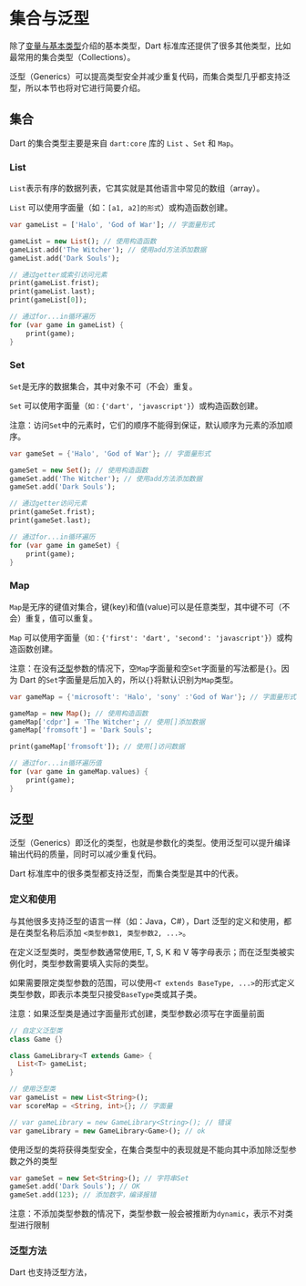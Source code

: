 # 集合与泛型

除了[变量与基本类型](/language/basics.md)介绍的基本类型，Dart 标准库还提供了很多其他类型，比如最常用的集合类型（Collections）。

泛型（Generics）可以提高类型安全并减少重复代码，而集合类型几乎都支持泛型，所以本节也将对它进行简要介绍。

## 集合

Dart 的集合类型主要是来自 `dart:core` 库的 `List` 、`Set` 和 `Map`。

### List

`List`表示有序的数据列表，它其实就是其他语言中常见的数组（array）。

`List` 可以使用字面量（如：`[a1, a2]的形式`）或构造函数创建。

```dart
var gameList = ['Halo', 'God of War']; // 字面量形式

gameList = new List(); // 使用构造函数
gameList.add('The Witcher'); // 使用add方法添加数据
gameList.add('Dark Souls');

// 通过getter或索引访问元素
print(gameList.frist);
print(gameList.last);
print(gameList[0]);

// 通过for...in循环遍历
for (var game in gameList) {
    print(game);
}
```

### Set

`Set`是无序的数据集合，其中对象不可（不会）重复。

`Set` 可以使用字面量（`如：{'dart', 'javascript'}`）或构造函数创建。

注意：访问`Set`中的元素时，它们的顺序不能得到保证，默认顺序为元素的添加顺序。

```dart
var gameSet = {'Halo', 'God of War'}; // 字面量形式

gameSet = new Set(); // 使用构造函数
gameSet.add('The Witcher'); // 使用add方法添加数据
gameSet.add('Dark Souls');

// 通过getter访问元素
print(gameSet.frist);
print(gameSet.last);

// 通过for...in循环遍历
for (var game in gameSet) {
    print(game);
}
```

### Map

`Map`是无序的键值对集合，键(key)和值(value)可以是任意类型，其中键不可（不会）重复，值可以重复。

`Map` 可以使用字面量（`如：{'first': 'dart', 'second': 'javascript'}`）或构造函数创建。

注意：在没有[泛型](/language/generics.md)参数的情况下，空`Map`字面量和空`Set`字面量的写法都是`{}`。因为 Dart 的`Set`字面量是后加入的，所以`{}`将默认识别为`Map`类型。

```dart
var gameMap = {'microsoft': 'Halo', 'sony' :'God of War'}; // 字面量形式

gameMap = new Map(); // 使用构造函数
gameMap['cdpr'] = 'The Witcher'; // 使用[]添加数据
gameMap['fromsoft'] = 'Dark Souls';

print(gameMap['fromsoft']); // 使用[]访问数据

// 通过for...in循环遍历值
for (var game in gameMap.values) {
    print(game);
}
```

## 泛型

泛型（Generics）即泛化的类型，也就是参数化的类型。使用泛型可以提升编译输出代码的质量，同时可以减少重复代码。

Dart 标准库中的很多类型都支持泛型，而集合类型是其中的代表。

### 定义和使用

与其他很多支持泛型的语言一样（如：Java，C#），Dart 泛型的定义和使用，都是在类型名称后添加 `<类型参数1, 类型参数2, ...>`。

在定义泛型类时，类型参数通常使用E, T, S, K 和 V 等字母表示；而在泛型类被实例化时，类型参数需要填入实际的类型。

如果需要限定类型参数的范围，可以使用`<T extends BaseType, ...>`的形式定义类型参数，即表示本类型只接受`BaseType`类或其子类。

注意：如果泛型类是通过字面量形式创建，类型参数必须写在字面量前面

```dart
// 自定义泛型类
class Game {}

class GameLibrary<T extends Game> {
  List<T> gameList;
}

// 使用泛型类
var gameList = new List<String>();
var scoreMap = <String, int>{}; // 字面量

// var gameLibrary = new GameLibrary<String>(); // 错误
var gameLibrary = new GameLibrary<Game>(); // ok

```

使用泛型的类将获得类型安全，在集合类型中的表现就是不能向其中添加除泛型参数之外的类型

```dart
var gameSet = new Set<String>(); // 字符串Set
gameSet.add('Dark Souls'); // OK
gameSet.add(123); // 添加数字，编译报错
```

注意：不添加类型参数的情况下，类型参数一般会被推断为`dynamic`，表示不对类型进行限制

### 泛型方法

Dart 也支持泛型方法，